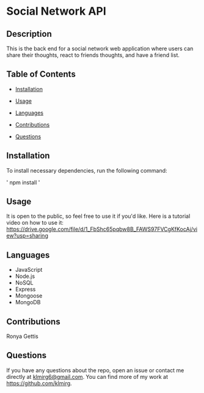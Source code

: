 # Social Network API

## Description

This is the back end for a social network web application where users can share their thoughts, react to friends thoughts, and have a friend list.

## Table of Contents

* [Installation](#installation)

* [Usage](#usage)
 
* [Languages](#languages)

* [Contributions](#contributions)

* [Questions](#questions)

 ## Installation

 To install necessary dependencies, run the following command:
  
 ' npm install '
 
 ## Usage

It is open to the public, so feel free to use it if you'd like.
Here is a tutorial video on how to use it:
https://drive.google.com/file/d/1_FbShc65pqbw8B_FAWS97FVCgKfKocAj/view?usp=sharing

 ## Languages
 * JavaScript
 * Node.js
 * NoSQL
 * Express
 * Mongoose
 * MongoDB

 ## Contributions

 Ronya Gettis

 ## Questions

 If you have any questions about the repo, open an issue or contact me directly at klmirg6@gmail.com. You can find more of my work at https://github.com/klmirg.
